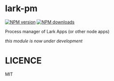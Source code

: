 # lark-pm

[![NPM version][npm-image]][npm-url]
[![NPM downloads][downloads-image]][npm-url]

Process manager of Lark Apps (or other node apps)

_this module is now under development_

# LICENCE
MIT

[npm-image]: https://img.shields.io/npm/v/lark-PM.svg?style=flat-square
[npm-url]: https://npmjs.org/package/lark-PM
[downloads-image]: https://img.shields.io/npm/dm/lark-PM.svg?style=flat-square
